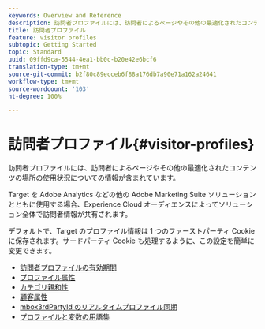 ```yaml
---
keywords: Overview and Reference
description: 訪問者プロファイルには、訪問者によるページやその他の最適化されたコンテンツの場所の使用状況についての情報が含まれています。
title: 訪問者プロファイル
feature: visitor profiles
subtopic: Getting Started
topic: Standard
uuid: 09ffd9ca-5544-4ea1-bb0c-b20e42e6bcf6
translation-type: tm+mt
source-git-commit: b2f80c89ecceb6f88a176db7a90e71a162a24641
workflow-type: tm+mt
source-wordcount: '103'
ht-degree: 100%

---
```



# 訪問者プロファイル{#visitor-profiles}

訪問者プロファイルには、訪問者によるページやその他の最適化されたコンテンツの場所の使用状況についての情報が含まれています。

Target を Adobe Analytics などの他の Adobe Marketing Suite ソリューションとともに使用する場合、Experience Cloud オーディエンスによってソリューション全体で訪問者情報が共有されます。

デフォルトで、Target のプロファイル情報は 1 つのファーストパーティ Cookie に保存されます。サードパーティ Cookie も処理するように、この設定を簡単に変更できます。

- [訪問者プロファイルの有効期間](visitor-profile-lifetime.md)
- [プロファイル属性](profile-parameters.md)
- [カテゴリ親和性](category-affinity.md)
- [顧客属性](working-with-customer-attributes.md)
- [mbox3rdPartyId のリアルタイムプロファイル同期](3rd-party-id.md)
- [プロファイルと変数の用語集](variables-profiles-parameters-methods.md)

